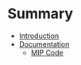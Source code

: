 # Summary

* [Introduction](README.md)
* [Documentation](Documentation/README.md)
    * [MIP Code](Documentation/Mip-code.md)

